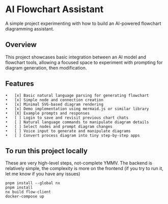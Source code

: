 # AI Flowchart Assistant
A simple project experimenting with how to build an AI-powered flowchart diagramming assistant.

## Overview
This project showcases basic integration between an AI model and flowchart tools, allowing a focused space to experiment with prompting for diagram generation, then modification.

## Features
	•	[x] Basic natural language parsing for generating flowchart
	•	[x] Simple node and connection creation
	•	[x] Minimal SVG-based diagram rendering
	•	[x] Demo implementation using mermaid.js or similar library
	•	[X] Example prompts and responses
	•	[ ] Login to save and revisit previous chart chats
	•	[ ] Natural language commands to manipulate diagram details
	•	[ ] Select nodes and prompt diagram changes
	•	[ ] Voice input to generate and manipulate diagrams
	•	[ ] Convert process diagram into tiny step-by-step apps

## To run this project locally
These are very high-level steps, not-complete YMMV. The backend is relatively simple, the complexity is more on the frontend (if you try to run it, let me know if you have any issues)
```
pnpm install --global nx
pnpm install
nx build flow-client
docker-compose up
```
